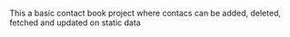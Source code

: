 This a basic contact book project where contacs can be added, deleted, fetched and updated on static data
